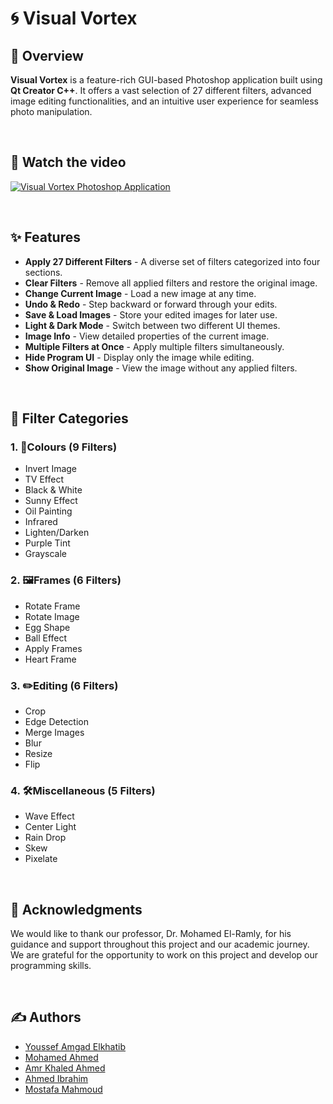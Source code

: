 <h1>🌀 Visual Vortex</h1>

<h2>📖 Overview</h2>
<p><strong>Visual Vortex</strong> is a feature-rich GUI-based Photoshop application built using <strong>Qt Creator C++</strong>. It offers a vast selection of 27 different filters, advanced image editing functionalities, and an intuitive user experience for seamless photo manipulation.</p>

</br>
<h2>🎥 Watch the video</h2>

[![Visual Vortex Photoshop Application](https://ytcards.demolab.com/?id=IqyvwpV0X2A&title=Visual+Vortex+Photoshop+Application&lang=en&timestamp=1728476982&background_color=%230d1117&title_color=%23ffffff&stats_color=%23dedede&max_title_lines=2&width=600&border_radius=5&duration=1155 "Visual Vortex Photoshop Application")](https://www.youtube.com/watch?v=IqyvwpV0X2A)

</br>
<h2>✨ Features</h2>
<ul>
    <li><strong>Apply 27 Different Filters</strong> - A diverse set of filters categorized into four sections.</li>
    <li><strong>Clear Filters</strong> - Remove all applied filters and restore the original image.</li>
    <li><strong>Change Current Image</strong> - Load a new image at any time.</li>
    <li><strong>Undo & Redo</strong> - Step backward or forward through your edits.</li>
    <li><strong>Save & Load Images</strong> - Store your edited images for later use.</li>
    <li><strong>Light & Dark Mode</strong> - Switch between two different UI themes.</li>
    <li><strong>Image Info</strong> - View detailed properties of the current image.</li>
    <li><strong>Multiple Filters at Once</strong> - Apply multiple filters simultaneously.</li>
    <li><strong>Hide Program UI</strong> - Display only the image while editing.</li>
    <li><strong>Show Original Image</strong> - View the image without any applied filters.</li>
</ul>

</br>
<h2>🚀 Filter Categories</h2>

<h3>1. 🎨Colours (9 Filters)</h3>
<ul>
    <li>Invert Image</li>
    <li>TV Effect</li>
    <li>Black & White</li>
    <li>Sunny Effect</li>
    <li>Oil Painting</li>
    <li>Infrared</li>
    <li>Lighten/Darken</li>
    <li>Purple Tint</li>
    <li>Grayscale</li>
</ul>

<h3>2. 🖼️Frames (6 Filters)</h3>
<ul>
    <li>Rotate Frame</li>
    <li>Rotate Image</li>
    <li>Egg Shape</li>
    <li>Ball Effect</li>
    <li>Apply Frames</li>
    <li>Heart Frame</li>
</ul>

<h3>3. ✏️Editing (6 Filters)</h3>
<ul>
    <li>Crop</li>
    <li>Edge Detection</li>
    <li>Merge Images</li>
    <li>Blur</li>
    <li>Resize</li>
    <li>Flip</li>
</ul>

<h3>4. 🛠Miscellaneous (5 Filters)</h3>
<ul>
    <li>Wave Effect</li>
    <li>Center Light</li>
    <li>Rain Drop</li>
    <li>Skew</li>
    <li>Pixelate</li>
</ul>

</br>
<h2>🌟 Acknowledgments</h2>
<p>
We would like to thank our professor, Dr. Mohamed El-Ramly, for his guidance and support throughout this project and our academic journey. We are grateful for the opportunity to work on this project and develop our programming skills.
</p>
</br>
<h2>✍️ Authors</h2>

- [Youssef Amgad Elkhatib](https://github.com/YoussefElkhatib)
- [Mohamed Ahmed](https://github.com/mohamedahmed2005)
- [Amr Khaled Ahmed](https://github.com/Amr-Khaled-Ahmed)
- [Ahmed Ibrahim](https://github.com/AhmedIbrahimFCAL)
- [Mostafa Mahmoud](https://github.com/mostafa-mahmoud-fathy)

